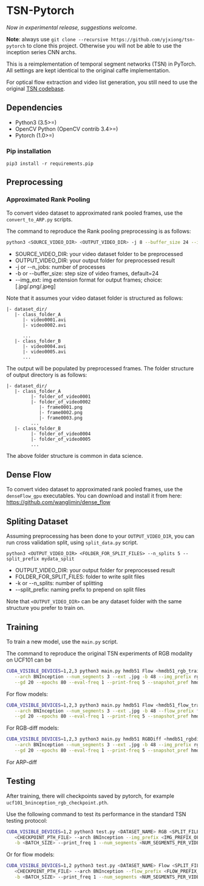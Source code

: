 # TSN-Pytorch

*Now in experimental release, suggestions welcome*.

**Note**: always use `git clone --recursive https://github.com/yjxiong/tsn-pytorch` to clone this project. 
Otherwise you will not be able to use the inception series CNN archs. 

This is a reimplementation of temporal segment networks (TSN) in PyTorch. All settings are kept identical to the original caffe implementation.

For optical flow extraction and video list generation, you still need to use the original [TSN codebase](https://github.com/yjxiong/temporal-segment-networks).


## Dependencies

* Python3 (3.5>=)
* OpenCV Python (OpenCV contrib 3.4>=)
* Pytorch (1.0>=)

### Pip installation
```
pip3 install -r requirements.pip
```


## Preprocessing

### Approximated Rank Pooling
To convert video dataset to approximated rank pooled frames, use the `convert_to_ARP.py` scripts.

The command to reproduce the Rank pooling preprocessing is as follows:

```bash
python3 <SOURCE_VIDEO_DIR> <OUTPUT_VIDEO_DIR> -j 8 --buffer_size 24 --img_ext .jpg

```

*  SOURCE_VIDEO_DIR: your video dataset folder to be preprocessed 
*  OUTPUT_VIDEO_DIR: your output folder for preprocessed result
*  -j or --n_jobs: number of processes
* -b or --buffer_size: step size of video frames, default=24
* --img_ext: img extension format for output frames; choice: [.jpg/.png/.jpeg]

Note that it assumes your video dataset folder is structured as follows:
```
|- dataset_dir/
   |- class_folder_A
      |- video0001.avi
      |- video0002.avi

      ...
   |- class_folder_B
      |- video0004.avi
      |- video0005.avi
      ...
```

The output will be populated by preprocessed frames. The folder structure of output directory is as follows:
```
|- dataset_dir/
   |- class_folder_A
         |- folder_of_video0001
         |- folder_of_video0002
            |- frame0001.png
            |- frame0002.png
            |- frame0003.png
         ...
   |- class_folder_B
         |- folder_of_video0004
         |- folder_of_video0005
         ...
```


The above folder structure is common in data science.

## Dense Flow

To convert video dataset to approximated rank pooled frames, use the `denseFlow_gpu` executables. 
You can download and install it from here: https://github.com/wanglimin/dense_flow


## Spliting Dataset
Assuming preprocessing has been done to your `OUTPUT_VIDEO_DIR`, you can run cross validation split, using `split_data.py` script.

```
python3 <OUTPUT_VIDEO_DIR> <FOLDER_FOR_SPLIT_FILES> --n_splits 5 --split_prefix mydata_split
```

*  OUTPUT_VIDEO_DIR: your output folder for preprocessed result
* FOLDER_FOR_SPLIT_FILES: folder to write split files
*  -k or --n_splits: number of splitting
* --split_prefix: naming prefix to prepend on split files


Note that `<OUTPUT_VIDEO_DIR>` can be any dataset folder with the same structure you prefer to train on.


## Training

To train a new model, use the `main.py` script.

The command to reproduce the original TSN experiments of RGB modality on UCF101 can be 

```bash
CUDA_VISIBLE_DEVICES=1,2,3 python3 main.py hmdb51 Flow <hmdb51_rgb_train_list> <hmdb51_rgb_val_list>  \
   --arch BNInception --num_segments 3 --ext .jpg -b 48 --img_prefix rgb --lr 0.001 --lr_steps 20 40 \
   --gd 20 --epochs 80 --eval-freq 1 --print-freq 5 --snapshot_pref hmdb51_bninception_rgb
```

For flow models:

```bash
CUDA_VISIBLE_DEVICES=1,2,3 python3 main.py hmdb51 Flow <hmdb51_flow_train_list> <hmdb51_flow_val_list>  \
   --arch BNInception --num_segments 3 --ext .jpg -b 48 --flow_prefix flow --lr 0.001 --lr_steps 20 40 \
   --gd 20 --epochs 80 --eval-freq 1 --print-freq 5 --snapshot_pref hmdb51_bninception_flow
```

For RGB-diff models:

```bash
CUDA_VISIBLE_DEVICES=1,2,3 python3 main.py hmdb51 RGBDiff <hmdb51_rgbdiff_train_list> <hmdb51_rgbdiff_val_list>  \
   --arch BNInception --num_segments 3 --ext .jpg -b 48 --img_prefix rgb --lr 0.001 --lr_steps 20 40 \
   --gd 20 --epochs 80 --eval-freq 1 --print-freq 5 --snapshot_pref hmdb51_bninception_ 
```

For ARP-diff

## Testing

After training, there will checkpoints saved by pytorch, for example `ucf101_bninception_rgb_checkpoint.pth`.

Use the following command to test its performance in the standard TSN testing protocol:

```bash
CUDA_VISIBLE_DEVICES=1,2 python3 test.py <DATASET_NAME> RGB <SPLIT_FILES_FOR_TEST> \
   <CHECKPOINT_PTH_FILE> --arch BNInception --img_prefix <IMG_PREFIX_OF_DATASET_FRAMES> --ext <.png|.jpg|.jpeg> \
   -b <BATCH_SIZE> --print_freq 1 --num_segments <NUM_SEGMENTS_PER_VIDEO>

```

Or for flow models:
 
```bash
CUDA_VISIBLE_DEVICES=1,2 python3 test.py <DATASET_NAME> Flow <SPLIT_FILES_FOR_TEST> \
   <CHECKPOINT_PTH_FILE> --arch BNInception --flow_prefix <FLOW_PREFIX_OF_DATASET_FRAMES> --ext <.png|.jpg|.jpeg> \
   -b <BATCH_SIZE> --print_freq 1 --num_segments <NUM_SEGMENTS_PER_VIDEO>
```
